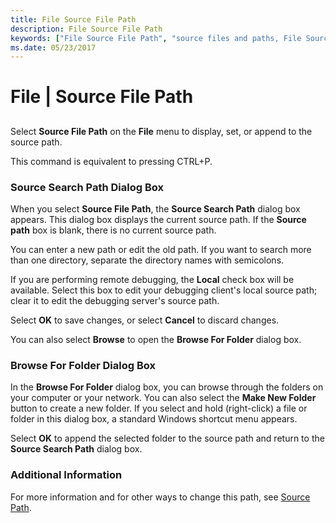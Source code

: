 ```yaml
---
title: File Source File Path
description: File Source File Path
keywords: ["File Source File Path", "source files and paths, File Source File Path"]
ms.date: 05/23/2017
---
```


# File | Source File Path


## <span id="ddk_file_source_file_path_dbg"></span><span id="DDK_FILE_SOURCE_FILE_PATH_DBG"></span>


Select **Source File Path** on the **File** menu to display, set, or append to the source path.

This command is equivalent to pressing CTRL+P.

### <span id="source_search_path_dialog_box"></span><span id="SOURCE_SEARCH_PATH_DIALOG_BOX"></span>Source Search Path Dialog Box

When you select **Source File Path**, the **Source Search Path** dialog box appears. This dialog box displays the current source path. If the **Source path** box is blank, there is no current source path.

You can enter a new path or edit the old path. If you want to search more than one directory, separate the directory names with semicolons.

If you are performing remote debugging, the **Local** check box will be available. Select this box to edit your debugging client's local source path; clear it to edit the debugging server's source path.

Select **OK** to save changes, or select **Cancel** to discard changes.

You can also select **Browse** to open the **Browse For Folder** dialog box.

### <span id="browse_for_folder_dialog_box"></span><span id="BROWSE_FOR_FOLDER_DIALOG_BOX"></span>Browse For Folder Dialog Box

In the **Browse For Folder** dialog box, you can browse through the folders on your computer or your network. You can also select the **Make New Folder** button to create a new folder. If you select and hold (right-click) a file or folder in this dialog box, a standard Windows shortcut menu appears.

Select **OK** to append the selected folder to the source path and return to the **Source Search Path** dialog box.

### <span id="additional_information"></span><span id="ADDITIONAL_INFORMATION"></span>Additional Information

For more information and for other ways to change this path, see [Source Path](source-path.md).

 

 





